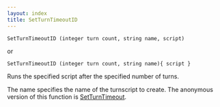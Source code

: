 ```yaml
---
layout: index
title: SetTurnTimeoutID
---
```


    SetTurnTimeoutID (integer turn count, string name, script)

or

    SetTurnTimeoutID (integer turn count, string name){ script }

Runs the specified script after the specified number of turns.

The name specifies the name of the turnscript to create. The anonymous version of this function is [SetTurnTimeout](setturntimeout.html).
